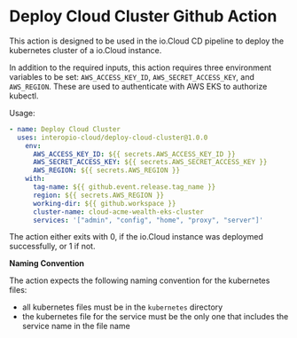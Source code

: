# Deploy Cloud Cluster Github Action

This action is designed to be used in the io.Cloud CD pipeline to deploy the kubernetes cluster of a io.Cloud instance.

In addition to the required inputs, this action requires three environment variables to be set: `AWS_ACCESS_KEY_ID`, `AWS_SECRET_ACCESS_KEY`, and `AWS_REGION`. These are used to authenticate with AWS EKS to authorize kubectl.

Usage:
```yaml
- name: Deploy Cloud Cluster
  uses: interopio-cloud/deploy-cloud-cluster@1.0.0
    env:
      AWS_ACCESS_KEY_ID: ${{ secrets.AWS_ACCESS_KEY_ID }}
      AWS_SECRET_ACCESS_KEY: ${{ secrets.AWS_SECRET_ACCESS_KEY }}
      AWS_REGION: ${{ secrets.AWS_REGION }}
    with:
      tag-name: ${{ github.event.release.tag_name }}
      region: ${{ secrets.AWS_REGION }}
      working-dir: ${{ github.workspace }}
      cluster-name: cloud-acme-wealth-eks-cluster
      services: '["admin", "config", "home", "proxy", "server"]'
```

The action either exits with 0, if the io.Cloud instance was deploymed successfully, or 1 if not.

**Naming Convention**

The action expects the following naming convention for the kubernetes files:
- all kubernetes files must be in the `kubernetes` directory
- the kubernetes file for the service must be the only one that includes the service name in the file name
